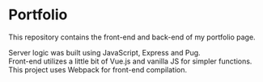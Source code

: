 # Portfolio

This repository contains the front-end and back-end of my portfolio page.

Server logic was built using JavaScript, Express and Pug.  
Front-end utilizes a little bit of Vue.js and vanilla JS for simpler functions.
This project uses Webpack for front-end compilation.
